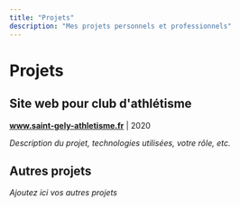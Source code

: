 ```yaml
---
title: "Projets"
description: "Mes projets personnels et professionnels"
---
```


# Projets

## Site web pour club d'athlétisme
**www.saint-gely-athletisme.fr** | 2020

*Description du projet, technologies utilisées, votre rôle, etc.*

## Autres projets

*Ajoutez ici vos autres projets*